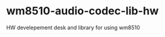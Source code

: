 wm8510-audio-codec-lib-hw
=========================

HW develepement desk and library for using wm8510
